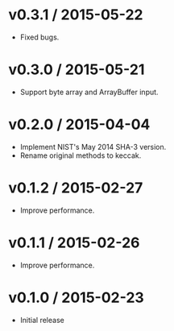 # v0.3.1 / 2015-05-22

* Fixed bugs.

# v0.3.0 / 2015-05-21

* Support byte array and ArrayBuffer input.

# v0.2.0 / 2015-04-04

* Implement NIST's May 2014 SHA-3 version.
* Rename original methods to keccak.

# v0.1.2 / 2015-02-27

* Improve performance.

# v0.1.1 / 2015-02-26

* Improve performance.

# v0.1.0 / 2015-02-23

* Initial release
